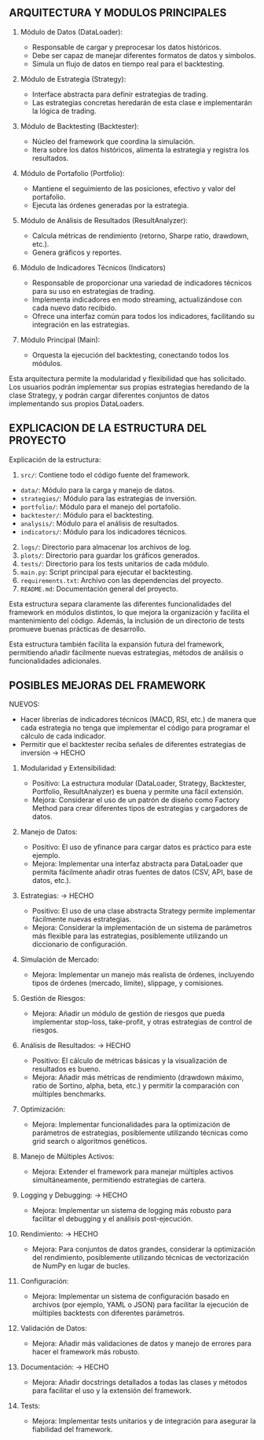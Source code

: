<h2>ARQUITECTURA Y MODULOS PRINCIPALES</h2>

1. Módulo de Datos (DataLoader):

   - Responsable de cargar y preprocesar los datos históricos.
   - Debe ser capaz de manejar diferentes formatos de datos y símbolos.
   - Simula un flujo de datos en tiempo real para el backtesting.

2. Módulo de Estrategia (Strategy):

   - Interface abstracta para definir estrategias de trading.
   - Las estrategias concretas heredarán de esta clase e implementarán la lógica de trading.

3. Módulo de Backtesting (Backtester):

   - Núcleo del framework que coordina la simulación.
   - Itera sobre los datos históricos, alimenta la estrategia y registra los resultados.

4. Módulo de Portafolio (Portfolio):

   - Mantiene el seguimiento de las posiciones, efectivo y valor del portafolio.
   - Ejecuta las órdenes generadas por la estrategia.

5. Módulo de Análisis de Resultados (ResultAnalyzer):

   - Calcula métricas de rendimiento (retorno, Sharpe ratio, drawdown, etc.).
   - Genera gráficos y reportes.

6. Módulo de Indicadores Técnicos (Indicators)

   - Responsable de proporcionar una variedad de indicadores técnicos para su uso en estrategias de trading.
   - Implementa indicadores en modo streaming, actualizándose con cada nuevo dato recibido.
   - Ofrece una interfaz común para todos los indicadores, facilitando su integración en las estrategias.

7. Módulo Principal (Main):
   - Orquesta la ejecución del backtesting, conectando todos los módulos.

Esta arquitectura permite la modularidad y flexibilidad que has solicitado. Los usuarios podrán implementar sus propias estrategias heredando de la clase Strategy, y podrán cargar diferentes conjuntos de datos implementando sus propios DataLoaders.

<h2>EXPLICACION DE LA ESTRUCTURA DEL PROYECTO</h2>

Explicación de la estructura:

1. `src/`: Contiene todo el código fuente del framework.

- `data/`: Módulo para la carga y manejo de datos.
- `strategies/`: Módulo para las estrategias de inversión.
- `portfolio/`: Módulo para el manejo del portafolio.
- `backtester/`: Módulo para el backtesting.
- `analysis/`: Módulo para el análisis de resultados.
- `indicators/`: Módulo para los indicadores técnicos.

2. `logs/`: Directorio para almacenar los archivos de log.
3. `plots/`: Directorio para guardar los gráficos generados.
4. `tests/`: Directorio para los tests unitarios de cada módulo.
5. `main.py`: Script principal para ejecutar el backtesting.
6. `requirements.txt`: Archivo con las dependencias del proyecto.
7. `README.md`: Documentación general del proyecto.

Esta estructura separa claramente las diferentes funcionalidades del framework en módulos distintos, lo que mejora la organización y facilita el mantenimiento del código. Además, la inclusión de un directorio de tests promueve buenas prácticas de desarrollo.

Esta estructura también facilita la expansión futura del framework, permitiendo añadir fácilmente nuevas estrategias, métodos de análisis o funcionalidades adicionales.

<h2>POSIBLES MEJORAS DEL FRAMEWORK</h2>

NUEVOS:

- Hacer librerías de indicadores técnicos (MACD, RSI, etc.) de manera que cada estrategia no tenga que implementar el código para programar el cálculo de cada indicador.
- Permitir que el backtester reciba señales de diferentes estrategias de inversión -> HECHO

1. Modularidad y Extensibilidad:

   - Positivo: La estructura modular (DataLoader, Strategy, Backtester, Portfolio, ResultAnalyzer) es buena y permite una fácil extensión.
   - Mejora: Considerar el uso de un patrón de diseño como Factory Method para crear diferentes tipos de estrategias y cargadores de datos.

2. Manejo de Datos:

   - Positivo: El uso de yfinance para cargar datos es práctico para este ejemplo.
   - Mejora: Implementar una interfaz abstracta para DataLoader que permita fácilmente añadir otras fuentes de datos (CSV, API, base de datos, etc.).

3. Estrategias: -> HECHO

   - Positivo: El uso de una clase abstracta Strategy permite implementar fácilmente nuevas estrategias.
   - Mejora: Considerar la implementación de un sistema de parámetros más flexible para las estrategias, posiblemente utilizando un diccionario de configuración.

4. Simulación de Mercado:

   - Mejora: Implementar un manejo más realista de órdenes, incluyendo tipos de órdenes (mercado, límite), slippage, y comisiones.

5. Gestión de Riesgos:

   - Mejora: Añadir un módulo de gestión de riesgos que pueda implementar stop-loss, take-profit, y otras estrategias de control de riesgos.

6. Análisis de Resultados: -> HECHO

   - Positivo: El cálculo de métricas básicas y la visualización de resultados es bueno.
   - Mejora: Añadir más métricas de rendimiento (drawdown máximo, ratio de Sortino, alpha, beta, etc.) y permitir la comparación con múltiples benchmarks.

7. Optimización:

   - Mejora: Implementar funcionalidades para la optimización de parámetros de estrategias, posiblemente utilizando técnicas como grid search o algoritmos genéticos.

8. Manejo de Múltiples Activos:

   - Mejora: Extender el framework para manejar múltiples activos simultáneamente, permitiendo estrategias de cartera.

9. Logging y Debugging: -> HECHO

   - Mejora: Implementar un sistema de logging más robusto para facilitar el debugging y el análisis post-ejecución.

10. Rendimiento: -> HECHO

    - Mejora: Para conjuntos de datos grandes, considerar la optimización del rendimiento, posiblemente utilizando técnicas de vectorización de NumPy en lugar de bucles.

11. Configuración:

    - Mejora: Implementar un sistema de configuración basado en archivos (por ejemplo, YAML o JSON) para facilitar la ejecución de múltiples backtests con diferentes parámetros.

12. Validación de Datos:

    - Mejora: Añadir más validaciones de datos y manejo de errores para hacer el framework más robusto.

13. Documentación: -> HECHO

    - Mejora: Añadir docstrings detallados a todas las clases y métodos para facilitar el uso y la extensión del framework.

14. Tests:
    - Mejora: Implementar tests unitarios y de integración para asegurar la fiabilidad del framework.
